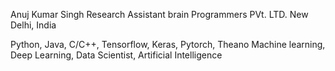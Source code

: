 
Anuj Kumar Singh
Research Assistant
brain Programmers PVt. LTD.
New Delhi, India

Python, Java, C/C++,
Tensorflow, Keras, Pytorch, Theano
Machine learning, Deep Learning, Data Scientist, Artificial Intelligence

